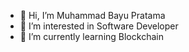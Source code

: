 - 👋 Hi, I’m Muhammad Bayu Pratama
- 👀 I’m interested in Software Developer 
- 🌱 I’m currently learning Blockchain


<!---
bayupratama15/bayupratama15 is a ✨ special ✨ repository because its `README.md` (this file) appears on your GitHub profile.
You can click the Preview link to take a look at your changes.
--->
